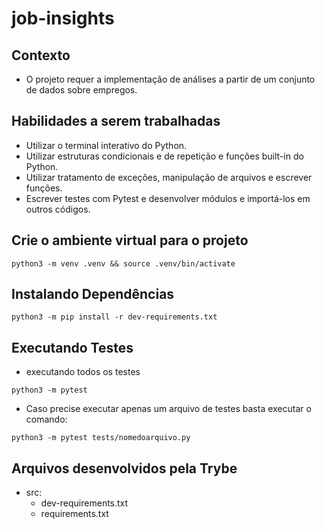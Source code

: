 # job-insights

## Contexto
- O projeto requer a implementação de análises a partir de um conjunto de dados sobre empregos.

## Habilidades a serem trabalhadas
- Utilizar o terminal interativo do Python.
- Utilizar estruturas condicionais e de repetição e  funções built-in do Python.
- Utilizar tratamento de exceções, manipulação de arquivos e escrever funções.
- Escrever testes com Pytest e desenvolver  módulos e importá-los em outros códigos.
## Crie o ambiente virtual para o projeto
```
python3 -m venv .venv && source .venv/bin/activate
```
## Instalando Dependências
```
python3 -m pip install -r dev-requirements.txt
```
## Executando Testes
* executando todos os testes
 ```
 python3 -m pytest
```
* Caso precise executar apenas um arquivo de testes basta executar o comando:
```
python3 -m pytest tests/nomedoarquivo.py
```
## Arquivos desenvolvidos pela Trybe
* src:
  - dev-requirements.txt
  - requirements.txt